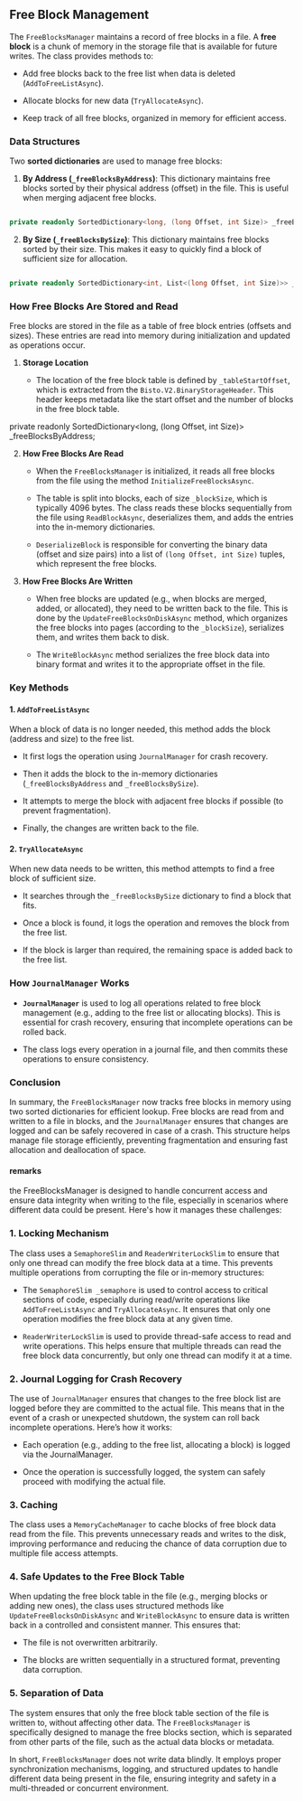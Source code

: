## **Free Block Management**



The `FreeBlocksManager` maintains a record of free blocks in a file. A **free block** is a chunk of memory in the storage file that is available for future writes. The class provides methods to:

- Add free blocks back to the free list when data is deleted (`AddToFreeListAsync`).

- Allocate blocks for new data (`TryAllocateAsync`).

- Keep track of all free blocks, organized in memory for efficient access.



### **Data Structures**

Two **sorted dictionaries** are used to manage free blocks:

1. **By Address (`_freeBlocksByAddress`)**: This dictionary maintains free blocks sorted by their physical address (offset) in the file. This is useful when merging adjacent free blocks.



```csharp

private readonly SortedDictionary<long, (long Offset, int Size)> _freeBlocksByAddress;

```



2. **By Size (`_freeBlocksBySize`)**: This dictionary maintains free blocks sorted by their size. This makes it easy to quickly find a block of sufficient size for allocation.



```csharp

private readonly SortedDictionary<int, List<(long Offset, int Size)>> _freeBlocksBySize;

```

### **How Free Blocks Are Stored and Read**



Free blocks are stored in the file as a table of free block entries (offsets and sizes). These entries are read into memory during initialization and updated as operations occur.



1. **Storage Location**

   - The location of the free block table is defined by `_tableStartOffset`, which is extracted from the `Bisto.V2.BinaryStorageHeader`. This header keeps metadata like the start offset and the number of blocks in the free block table.



private readonly SortedDictionary<long, (long Offset, int Size)> _freeBlocksByAddress;



2. **How Free Blocks Are Read**

   - When the `FreeBlocksManager` is initialized, it reads all free blocks from the file using the method `InitializeFreeBlocksAsync`.

   - The table is split into blocks, each of size `_blockSize`, which is typically 4096 bytes. The class reads these blocks sequentially from the file using `ReadBlockAsync`, deserializes them, and adds the entries into the in-memory dictionaries.



   - `DeserializeBlock` is responsible for converting the binary data (offset and size pairs) into a list of `(long Offset, int Size)` tuples, which represent the free blocks.



3. **How Free Blocks Are Written**

   - When free blocks are updated (e.g., when blocks are merged, added, or allocated), they need to be written back to the file. This is done by the `UpdateFreeBlocksOnDiskAsync` method, which organizes the free blocks into pages (according to the `_blockSize`), serializes them, and writes them back to disk.



   - The `WriteBlockAsync` method serializes the free block data into binary format and writes it to the appropriate offset in the file.



### **Key Methods**



#### 1. **`AddToFreeListAsync`**

When a block of data is no longer needed, this method adds the block (address and size) to the free list.

- It first logs the operation using `JournalManager` for crash recovery.

- Then it adds the block to the in-memory dictionaries (`_freeBlocksByAddress` and `_freeBlocksBySize`).

- It attempts to merge the block with adjacent free blocks if possible (to prevent fragmentation).

- Finally, the changes are written back to the file.



#### 2. **`TryAllocateAsync`**

When new data needs to be written, this method attempts to find a free block of sufficient size.

- It searches through the `_freeBlocksBySize` dictionary to find a block that fits.

- Once a block is found, it logs the operation and removes the block from the free list.

- If the block is larger than required, the remaining space is added back to the free list.



### **How `JournalManager` Works**

- **`JournalManager`** is used to log all operations related to free block management (e.g., adding to the free list or allocating blocks). This is essential for crash recovery, ensuring that incomplete operations can be rolled back.

- The class logs every operation in a journal file, and then commits these operations to ensure consistency.



### **Conclusion**

In summary, the `FreeBlocksManager` now tracks free blocks in memory using two sorted dictionaries for efficient lookup. Free blocks are read from and written to a file in blocks, and the `JournalManager` ensures that changes are logged and can be safely recovered in case of a crash. This structure helps manage file storage efficiently, preventing fragmentation and ensuring fast allocation and deallocation of space.



#### remarks

the FreeBlocksManager is designed to handle concurrent access and ensure data integrity when writing to the file, especially in scenarios where different data could be present. Here's how it manages these challenges:



### 1. **Locking Mechanism**



The class uses a `SemaphoreSlim` and `ReaderWriterLockSlim` to ensure that only one thread can modify the free block data at a time. This prevents multiple operations from corrupting the file or in-memory structures:



- The `SemaphoreSlim _semaphore` is used to control access to critical sections of code, especially during read/write operations like `AddToFreeListAsync` and `TryAllocateAsync`. It ensures that only one operation modifies the free block data at any given time.



- `ReaderWriterLockSlim` is used to provide thread-safe access to read and write operations. This helps ensure that multiple threads can read the free block data concurrently, but only one thread can modify it at a time.





### 2. **Journal Logging for Crash Recovery**



The use of `JournalManager` ensures that changes to the free block list are logged before they are committed to the actual file. This means that in the event of a crash or unexpected shutdown, the system can roll back incomplete operations. Here’s how it works:



- Each operation (e.g., adding to the free list, allocating a block) is logged via the JournalManager.

- Once the operation is successfully logged, the system can safely proceed with modifying the actual file.



### 3. **Caching**



The class uses a `MemoryCacheManager` to cache blocks of free block data read from the file. This prevents unnecessary reads and writes to the disk, improving performance and reducing the chance of data corruption due to multiple file access attempts.



### 4. **Safe Updates to the Free Block Table**



When updating the free block table in the file (e.g., merging blocks or adding new ones), the class uses structured methods like `UpdateFreeBlocksOnDiskAsync` and `WriteBlockAsync` to ensure data is written back in a controlled and consistent manner. This ensures that:



- The file is not overwritten arbitrarily.

- The blocks are written sequentially in a structured format, preventing data corruption.



### 5. **Separation of Data**



The system ensures that only the free block table section of the file is written to, without affecting other data. The `FreeBlocksManager` is specifically designed to manage the free blocks section, which is separated from other parts of the file, such as the actual data blocks or metadata.



In short, `FreeBlocksManager` does not write data blindly. It employs proper synchronization mechanisms, logging, and structured updates to handle different data being present in the file, ensuring integrity and safety in a multi-threaded or concurrent environment.

